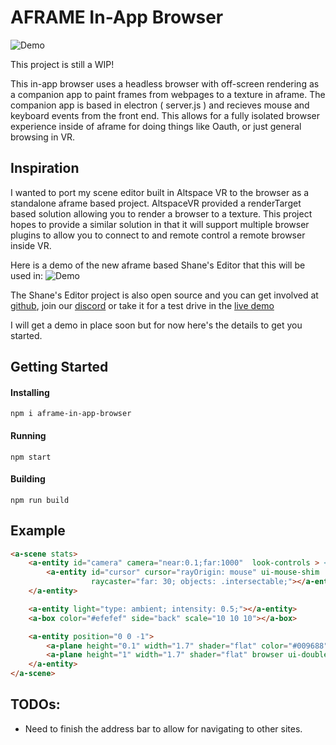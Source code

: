 # AFRAME In-App Browser
![Demo](https://raw.githubusercontent.com/shaneharris/aframe-in-app-browser/master/demo.gif)

This project is still a WIP!

This in-app browser uses a headless browser with off-screen rendering as a companion app to paint frames from webpages to a texture in aframe.
The companion app is based in electron ( server.js ) and recieves mouse and keyboard events from the front end. This allows for a fully
isolated browser experience inside of aframe for doing things like Oauth, or just general browsing in VR.



## Inspiration

I wanted to port my scene editor built in Altspace VR to the browser as a standalone aframe based project. AltspaceVR
provided a renderTarget based solution allowing you to render a browser to a texture. This project hopes to provide a similar
solution in that it will support multiple browser plugins to allow you to connect to and remote control a remote browser inside VR.


Here is a demo of the new aframe based Shane's Editor that this will be used in:
![Demo](https://raw.githubusercontent.com/shaneharris/shanes-editor/master/demo.gif)

The Shane's Editor project is also open source and you can get involved at
[github](https://github.com/shaneharris/shanes-editor), join our
[discord](https://discord.gg/Q2a5BkZ) or take it for a test drive in the
[live demo](https://shaneharris.github.io/shanes-editor/)



I will get a demo in place soon but for now here's the details to get you started.


## Getting Started

#### Installing

```
npm i aframe-in-app-browser
```

#### Running

```
npm start
```

#### Building

```
npm run build
```



## Example

```HTML
<a-scene stats>
    <a-entity id="camera" camera="near:0.1;far:1000"  look-controls > <!--wasd-controls-->
        <a-entity id="cursor" cursor="rayOrigin: mouse" ui-mouse-shim
                  raycaster="far: 30; objects: .intersectable;"></a-entity>
    </a-entity>

    <a-entity light="type: ambient; intensity: 0.5;"></a-entity>
    <a-box color="#efefef" side="back" scale="10 10 10"></a-box>

    <a-entity position="0 0 -1">
        <a-plane height="0.1" width="1.7" shader="flat" color="#009688" curved-plane position="0 0.55 0"></a-plane>
        <a-plane height="1" width="1.7" shader="flat" browser ui-double-click curved-plane class="intersectable"></a-plane>
    </a-entity>
</a-scene>
```

## TODOs:

* Need to finish the address bar to allow for navigating to other sites.
